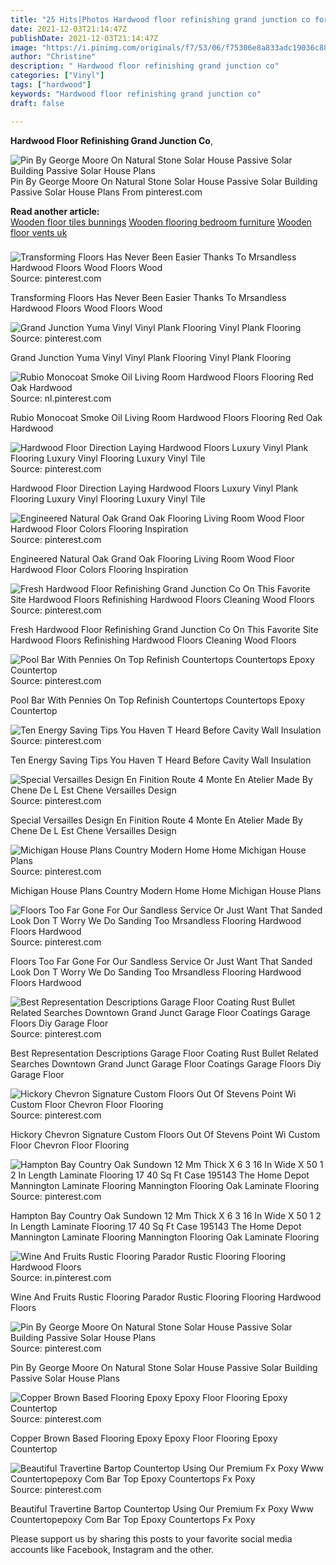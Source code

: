 ```yaml
---
title: "25 Hits|Photos Hardwood floor refinishing grand junction co for Trend in 2022"
date: 2021-12-03T21:14:47Z
publishDate: 2021-12-03T21:14:47Z
image: "https://i.pinimg.com/originals/f7/53/06/f75306e8a833adc19036c886261fc752.jpg"
author: "Christine"
description: " Hardwood floor refinishing grand junction co"
categories: ["Vinyl"]
tags: ["hardwood"]
keywords: "Hardwood floor refinishing grand junction co"
draft: false

---
```

<!-- Head tag Code -->
**Hardwood Floor Refinishing Grand Junction Co**, 

![Pin By George Moore On Natural Stone Solar House Passive Solar Building Passive Solar House Plans](https://i.pinimg.com/736x/17/26/97/172697f1444efa6cbbd0d2f56c1a400d--solar-house-passive-solar.jpg "Pin By George Moore On Natural Stone Solar House Passive Solar Building Passive Solar House Plans")
Pin By George Moore On Natural Stone Solar House Passive Solar Building Passive Solar House Plans From pinterest.com

**Read another article:**  
[Wooden floor tiles bunnings](/wooden-floor-tiles-bunnings/)
[Wooden flooring bedroom furniture](/wooden-flooring-bedroom-furniture/)
[Wooden floor vents uk](/wooden-floor-vents-uk/)




### 

 


![Transforming Floors Has Never Been Easier Thanks To Mrsandless Hardwood Floors Wood Floors Wood](https://i.pinimg.com/originals/b4/2d/ed/b42ded5f6d3abf3428ebdb662473d213.png "Transforming Floors Has Never Been Easier Thanks To Mrsandless Hardwood Floors Wood Floors Wood")
Source: pinterest.com

Transforming Floors Has Never Been Easier Thanks To Mrsandless Hardwood Floors Wood Floors Wood  

![Grand Junction Yuma Vinyl Vinyl Plank Flooring Vinyl Plank Flooring](https://i.pinimg.com/originals/7e/be/73/7ebe73bae62086f7f336479f62acc698.jpg "Grand Junction Yuma Vinyl Vinyl Plank Flooring Vinyl Plank Flooring")
Source: pinterest.com

Grand Junction Yuma Vinyl Vinyl Plank Flooring Vinyl Plank Flooring  

![Rubio Monocoat Smoke Oil Living Room Hardwood Floors Flooring Red Oak Hardwood](https://i.pinimg.com/736x/0d/2f/5f/0d2f5f14452bff0e7768f21be37b19fc.jpg "Rubio Monocoat Smoke Oil Living Room Hardwood Floors Flooring Red Oak Hardwood")
Source: nl.pinterest.com

Rubio Monocoat Smoke Oil Living Room Hardwood Floors Flooring Red Oak Hardwood  

![Hardwood Floor Direction Laying Hardwood Floors Luxury Vinyl Plank Flooring Luxury Vinyl Flooring Luxury Vinyl Tile](https://i.pinimg.com/originals/21/ab/8d/21ab8d0012fd3812cd663dec3c3befd4.jpg "Hardwood Floor Direction Laying Hardwood Floors Luxury Vinyl Plank Flooring Luxury Vinyl Flooring Luxury Vinyl Tile")
Source: pinterest.com

Hardwood Floor Direction Laying Hardwood Floors Luxury Vinyl Plank Flooring Luxury Vinyl Flooring Luxury Vinyl Tile  

![Engineered Natural Oak Grand Oak Flooring Living Room Wood Floor Hardwood Floor Colors Flooring Inspiration](https://i.pinimg.com/originals/d4/5d/8e/d45d8eaa88afa51006c3411a680bd9ec.jpg "Engineered Natural Oak Grand Oak Flooring Living Room Wood Floor Hardwood Floor Colors Flooring Inspiration")
Source: pinterest.com

Engineered Natural Oak Grand Oak Flooring Living Room Wood Floor Hardwood Floor Colors Flooring Inspiration  

![Fresh Hardwood Floor Refinishing Grand Junction Co On This Favorite Site Hardwood Floors Refinishing Hardwood Floors Cleaning Wood Floors](https://i.pinimg.com/originals/c9/6b/55/c96b552066908bc41cce6a84af185eeb.jpg "Fresh Hardwood Floor Refinishing Grand Junction Co On This Favorite Site Hardwood Floors Refinishing Hardwood Floors Cleaning Wood Floors")
Source: pinterest.com

Fresh Hardwood Floor Refinishing Grand Junction Co On This Favorite Site Hardwood Floors Refinishing Hardwood Floors Cleaning Wood Floors  

![Pool Bar With Pennies On Top Refinish Countertops Countertops Epoxy Countertop](https://i.pinimg.com/originals/1f/0a/d9/1f0ad93f88e9b5b1094e4c3484a7097e.jpg "Pool Bar With Pennies On Top Refinish Countertops Countertops Epoxy Countertop")
Source: pinterest.com

Pool Bar With Pennies On Top Refinish Countertops Countertops Epoxy Countertop  

![Ten Energy Saving Tips You Haven T Heard Before Cavity Wall Insulation](https://s-media-cache-ak0.pinimg.com/236x/06/f3/99/06f399e322948b58384858b2cbad512f--wood-stamped-concrete-concrete-overlay.jpg "Ten Energy Saving Tips You Haven T Heard Before Cavity Wall Insulation")
Source: pinterest.com

Ten Energy Saving Tips You Haven T Heard Before Cavity Wall Insulation  

![Special Versailles Design En Finition Route 4 Monte En Atelier Made By Chene De L Est Chene Versailles Design](https://i.pinimg.com/originals/63/a2/63/63a2635e8036d84486c5d0d2158ef6cc.jpg "Special Versailles Design En Finition Route 4 Monte En Atelier Made By Chene De L Est Chene Versailles Design")
Source: pinterest.com

Special Versailles Design En Finition Route 4 Monte En Atelier Made By Chene De L Est Chene Versailles Design  

![Michigan House Plans Country Modern Home Home Michigan House Plans](https://i.pinimg.com/originals/ab/a5/6f/aba56f6b08441b3e97a9aec7baddf0d1.jpg "Michigan House Plans Country Modern Home Home Michigan House Plans")
Source: pinterest.com

Michigan House Plans Country Modern Home Home Michigan House Plans  

![Floors Too Far Gone For Our Sandless Service Or Just Want That Sanded Look Don T Worry We Do Sanding Too Mrsandless Flooring Hardwood Floors Hardwood](https://i.pinimg.com/originals/e8/e7/a8/e8e7a8cb62e9465f09f1a24ecb423cfe.jpg "Floors Too Far Gone For Our Sandless Service Or Just Want That Sanded Look Don T Worry We Do Sanding Too Mrsandless Flooring Hardwood Floors Hardwood")
Source: pinterest.com

Floors Too Far Gone For Our Sandless Service Or Just Want That Sanded Look Don T Worry We Do Sanding Too Mrsandless Flooring Hardwood Floors Hardwood  

![Best Representation Descriptions Garage Floor Coating Rust Bullet Related Searches Downtown Grand Junct Garage Floor Coatings Garage Floors Diy Garage Floor](https://i.pinimg.com/474x/d4/f3/a2/d4f3a2bc97c33ba40c18e16e4da0194b.jpg "Best Representation Descriptions Garage Floor Coating Rust Bullet Related Searches Downtown Grand Junct Garage Floor Coatings Garage Floors Diy Garage Floor")
Source: pinterest.com

Best Representation Descriptions Garage Floor Coating Rust Bullet Related Searches Downtown Grand Junct Garage Floor Coatings Garage Floors Diy Garage Floor  

![Hickory Chevron Signature Custom Floors Out Of Stevens Point Wi Custom Floor Chevron Floor Flooring](https://i.pinimg.com/originals/f4/9b/2a/f49b2a5d6d779ba3fc14c08baf66067b.jpg "Hickory Chevron Signature Custom Floors Out Of Stevens Point Wi Custom Floor Chevron Floor Flooring")
Source: pinterest.com

Hickory Chevron Signature Custom Floors Out Of Stevens Point Wi Custom Floor Chevron Floor Flooring  

![Hampton Bay Country Oak Sundown 12 Mm Thick X 6 3 16 In Wide X 50 1 2 In Length Laminate Flooring 17 40 Sq Ft Case 195143 The Home Depot Mannington Laminate Flooring Mannington Flooring Oak Laminate Flooring](https://i.pinimg.com/600x315/aa/69/3a/aa693a815034a72bee8dd846501b7c54.jpg "Hampton Bay Country Oak Sundown 12 Mm Thick X 6 3 16 In Wide X 50 1 2 In Length Laminate Flooring 17 40 Sq Ft Case 195143 The Home Depot Mannington Laminate Flooring Mannington Flooring Oak Laminate Flooring")
Source: pinterest.com

Hampton Bay Country Oak Sundown 12 Mm Thick X 6 3 16 In Wide X 50 1 2 In Length Laminate Flooring 17 40 Sq Ft Case 195143 The Home Depot Mannington Laminate Flooring Mannington Flooring Oak Laminate Flooring  

![Wine And Fruits Rustic Flooring Parador Rustic Flooring Flooring Hardwood Floors](https://i.pinimg.com/originals/4d/ce/4a/4dce4a6c3f8dcb9ae4d223663f8d2cd2.jpg "Wine And Fruits Rustic Flooring Parador Rustic Flooring Flooring Hardwood Floors")
Source: in.pinterest.com

Wine And Fruits Rustic Flooring Parador Rustic Flooring Flooring Hardwood Floors  

![Pin By George Moore On Natural Stone Solar House Passive Solar Building Passive Solar House Plans](https://i.pinimg.com/736x/17/26/97/172697f1444efa6cbbd0d2f56c1a400d--solar-house-passive-solar.jpg "Pin By George Moore On Natural Stone Solar House Passive Solar Building Passive Solar House Plans")
Source: pinterest.com

Pin By George Moore On Natural Stone Solar House Passive Solar Building Passive Solar House Plans  

![Copper Brown Based Flooring Epoxy Epoxy Floor Flooring Epoxy Countertop](https://i.pinimg.com/736x/9c/15/50/9c1550c2cfe4ba85cb2ef904bc64221c--fiery-red-red-gold.jpg "Copper Brown Based Flooring Epoxy Epoxy Floor Flooring Epoxy Countertop")
Source: pinterest.com

Copper Brown Based Flooring Epoxy Epoxy Floor Flooring Epoxy Countertop  

![Beautiful Travertine Bartop Countertop Using Our Premium Fx Poxy Www Countertopepoxy Com Bar Top Epoxy Countertops Fx Poxy](https://i.pinimg.com/originals/f7/53/06/f75306e8a833adc19036c886261fc752.jpg "Beautiful Travertine Bartop Countertop Using Our Premium Fx Poxy Www Countertopepoxy Com Bar Top Epoxy Countertops Fx Poxy")
Source: pinterest.com

Beautiful Travertine Bartop Countertop Using Our Premium Fx Poxy Www Countertopepoxy Com Bar Top Epoxy Countertops Fx Poxy  

Please support us by sharing this posts to your favorite social media accounts like Facebook, Instagram and the other.

